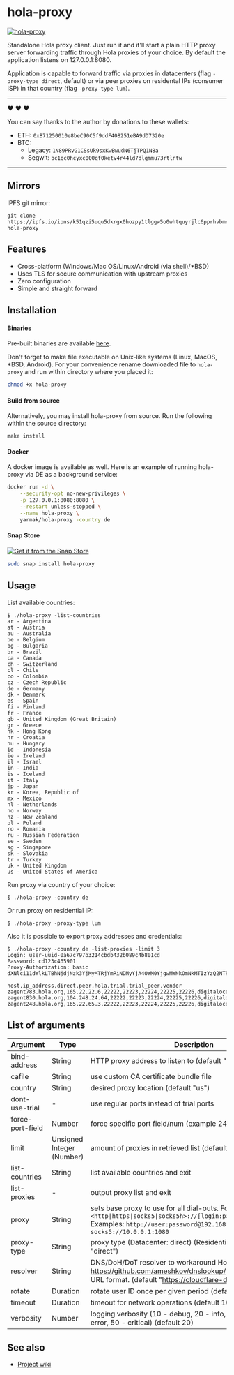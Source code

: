 # hola-proxy

[![hola-proxy](https://snapcraft.io//hola-proxy/badge.svg)](https://snapcraft.io/hola-proxy)

Standalone Hola proxy client. Just run it and it'll start a plain HTTP proxy server forwarding traffic through Hola proxies of your choice.
By default the application listens on 127.0.0.1:8080.

Application is capable to forward traffic via proxies in datacenters (flag `-proxy-type direct`, default) or via peer proxies on residental IPs (consumer ISP) in that country (flag `-proxy-type lum`).

---

:heart: :heart: :heart:

You can say thanks to the author by donations to these wallets:

- ETH: `0xB71250010e8beC90C5f9ddF408251eBA9dD7320e`
- BTC:
  - Legacy: `1N89PRvG1CSsUk9sxKwBwudN6TjTPQ1N8a`
  - Segwit: `bc1qc0hcyxc000qf0ketv4r44ld7dlgmmu73rtlntw`

---

## Mirrors

IPFS git mirror:

```
git clone https://ipfs.io/ipns/k51qzi5uqu5dkrgx0hozpy1tlggw5o0whtquyrjlc6pprhvbmczr6qtj4ocrv0 hola-proxy
```

## Features

* Cross-platform (Windows/Mac OS/Linux/Android (via shell)/\*BSD)
* Uses TLS for secure communication with upstream proxies
* Zero configuration
* Simple and straight forward

## Installation

#### Binaries

Pre-built binaries are available [here](https://github.com/Snawoot/hola-proxy/releases/latest).

Don't forget to make file executable on Unix-like systems (Linux, MacOS, \*BSD, Android). For your convenience rename downloaded file to `hola-proxy` and run within directory where you placed it:

```sh
chmod +x hola-proxy
```

#### Build from source

Alternatively, you may install hola-proxy from source. Run the following within the source directory:

```
make install
```

#### Docker

A docker image is available as well. Here is an example of running hola-proxy via DE as a background service:

```sh
docker run -d \
    --security-opt no-new-privileges \
    -p 127.0.0.1:8080:8080 \
    --restart unless-stopped \
    --name hola-proxy \
    yarmak/hola-proxy -country de
```

#### Snap Store

[![Get it from the Snap Store](https://snapcraft.io/static/images/badges/en/snap-store-black.svg)](https://snapcraft.io/hola-proxy)

```bash
sudo snap install hola-proxy
```

## Usage

List available countries:

```
$ ./hola-proxy -list-countries
ar - Argentina
at - Austria
au - Australia
be - Belgium
bg - Bulgaria
br - Brazil
ca - Canada
ch - Switzerland
cl - Chile
co - Colombia
cz - Czech Republic
de - Germany
dk - Denmark
es - Spain
fi - Finland
fr - France
gb - United Kingdom (Great Britain)
gr - Greece
hk - Hong Kong
hr - Croatia
hu - Hungary
id - Indonesia
ie - Ireland
il - Israel
in - India
is - Iceland
it - Italy
jp - Japan
kr - Korea, Republic of
mx - Mexico
nl - Netherlands
no - Norway
nz - New Zealand
pl - Poland
ro - Romania
ru - Russian Federation
se - Sweden
sg - Singapore
sk - Slovakia
tr - Turkey
uk - United Kingdom
us - United States of America
```

Run proxy via country of your choice:

```
$ ./hola-proxy -country de
```

Or run proxy on residential IP:

```
$ ./hola-proxy -proxy-type lum
```

Also it is possible to export proxy addresses and credentials:

```
$ ./hola-proxy -country de -list-proxies -limit 3
Login: user-uuid-0a67c797b3214cbdb432b089c4b801cd
Password: cd123c465901
Proxy-Authorization: basic dXNlci11dWlkLTBhNjdjNzk3YjMyMTRjYmRiNDMyYjA4OWM0YjgwMWNkOmNkMTIzYzQ2NTkwMQ==

host,ip_address,direct,peer,hola,trial,trial_peer,vendor
zagent783.hola.org,165.22.22.6,22222,22223,22224,22225,22226,digitalocean
zagent830.hola.org,104.248.24.64,22222,22223,22224,22225,22226,digitalocean
zagent248.hola.org,165.22.65.3,22222,22223,22224,22225,22226,digitalocean
```

## List of arguments

| Argument | Type | Description |
| -------- | ---- | ----------- |
| bind-address | String | HTTP proxy address to listen to (default "127.0.0.1:8080") |
| cafile | String | use custom CA certificate bundle file |
| country | String | desired proxy location (default "us") |
| dont-use-trial | - | use regular ports instead of trial ports |
| force-port-field | Number | force specific port field/num (example 24232 or lum) |
| limit | Unsigned Integer (Number) | amount of proxies in retrieved list (default 3) |
| list-countries | String | list available countries and exit |
| list-proxies | - | output proxy list and exit |
| proxy | String | sets base proxy to use for all dial-outs. Format: `<http\|https\|socks5\|socks5h>://[login:password@]host[:port]` Examples: `http://user:password@192.168.1.1:3128`, `socks5://10.0.0.1:1080` |
| proxy-type | String | proxy type (Datacenter: direct) (Residential: lum) (default "direct") |
| resolver | String | DNS/DoH/DoT resolver to workaround Hola blocked hosts. See https://github.com/ameshkov/dnslookup/ for upstream DNS URL format. (default "https://cloudflare-dns.com/dns-query") |
| rotate | Duration | rotate user ID once per given period (default 1h0m0s) |
| timeout | Duration | timeout for network operations (default 10s) |
| verbosity | Number | logging verbosity (10 - debug, 20 - info, 30 - warning, 40 - error, 50 - critical) (default 20) |

## See also

* [Project wiki](https://github.com/Snawoot/hola-proxy/wiki)
